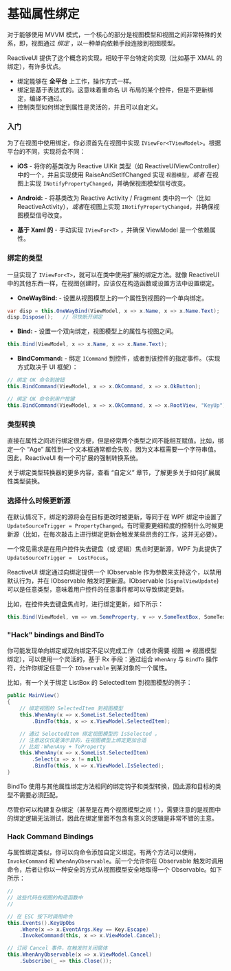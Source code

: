 # 基础属性绑定

对于能够使用 MVVM 模式，一个核心的部分是视图模型和视图之间非常特殊的关系，即，视图通过 *绑定* ，以一种单向依赖手段连接到视图模型。

ReactiveUI 提供了这个概念的实现，相较于平台特定的实现（比如基于 XMAL 的绑定），有许多优点。

* 绑定能够在 **全平台**  上工作，操作方式一样。
* 绑定是基于表达式的。这意味着重命名 UI 布局的某个控件，但是不更新绑定，编译不通过。
* 控制类型如何绑定到属性是灵活的，并且可以自定义。

### 入门

为了在视图中使用绑定，你必须首先在视图中实现 `IViewFor<TViewModel>`。根据平台的不同，实现将会不同：

* **iOS** - 将你的基类改为 Reactive UIKit 类型（如 ReactiveUIViewController）中的一个，并且实现使用 RaiseAndSetIfChanged 实现 `视图模型`，*或者* 在视图上实现 `INotifyPropertyChanged`，并确保视图模型信号改变。

* **Android:** - 将基类改为 Reactive Activity / Fragment 类中的一个（比如 ReactiveActivity<T>），*或者*在视图上实现 `INotifyPropertyChanged`，并确保视图模型信号改变。

* **基于 Xaml 的** - 手动实现 `IViewFor<T>` ，并确保 ViewModel 是一个依赖属性。

### 绑定的类型

一旦实现了 `IViewFor<T>`，就可以在类中使用扩展的绑定方法。就像 ReactiveUI 中的其他东西一样，在视图创建时，应该仅在构造函数或设置方法中设置绑定。

* **OneWayBind:** - 设置从视图模型上的一个属性到视图的一个单向绑定。

```cs
var disp = this.OneWayBind(ViewModel, x => x.Name, x => x.Name.Text);
disp.Dispose();   // 尽快断开绑定
```

* **Bind:** - 设置一个双向绑定，视图模型上的属性与视图之间。

```cs
this.Bind(ViewModel, x => x.Name, x => x.Name.Text);
```

* **BindCommand:** - 绑定 `ICommand` 到控件，或者到该控件的指定事件。（实现方式取决于 UI 框架）：

```cs
// 绑定 OK 命令到按钮
this.BindCommand(ViewModel, x => x.OkCommand, x => x.OkButton);

// 绑定 OK 命令到用户按键
this.BindCommand(ViewModel, x => x.OkCommand, x => x.RootView, "KeyUp");
```

### 类型转换

直接在属性之间进行绑定很方便，但是经常两个类型之间不能相互赋值。比如，绑定一个 “Age” 属性到一个文本框通常都会失败，因为文本框需要一个字符串值。因此，ReactiveUI 有一个可扩展的强制转换系统。

关于绑定类型转换器的更多内容，查看 “自定义” 章节，了解更多关于如何扩展属性类型装换。

### 选择什么时候更新源

在默认情况下，绑定的源将会在目标更改时被更新，等同于在 WPF 绑定中设置了 `UpdateSourceTrigger = PropertyChanged`。有时需要更细粒度的控制什么时候更新源（比如，在每次敲击上进行绑定更新会触发某些昂贵的工作，这并无必要）。

一个常见需求是在用户控件失去键盘（或 逻辑）焦点时更新源，WPF 为此提供了 `UpdateSourceTrigger = 
LostFocus`。

ReactiveUI 绑定通过向绑定提供一个 IObservable 作为参数来支持这个，以禁用默认行为，并在 IObservable 触发时更新源。IObservable (`SignalViewUpdate`) 可以是任意类型，意味着用户控件的任意事件都可以导致绑定更新。

比如，在控件失去键盘焦点时，进行绑定更新，如下所示：

```cs
this.Bind(ViewModel, vm => vm.SomeProperty, v => v.SomeTextBox, SomeTextBox.Events().LostKeyboardFocus);
```

### "Hack" bindings and BindTo

你可能发现单向绑定或双向绑定不足以完成工作（或者你需要 视图 => 视图模型 绑定），可以使用一个灵活的，基于 Rx 手段：通过组合 `WhenAny` 与 `BindTo` 操作符，允许你绑定任意一个 `IObservable` 到某对象的一个属性。

比如，有一个关于绑定 ListBox 的 SelectedItem 到视图模型的例子：

```cs
public MainView()
{
    // 绑定视图的 SelectedItem 到视图模型
    this.WhenAny(x => x.SomeList.SelectedItem)
        .BindTo(this, x => x.ViewModel.SelectedItem);

    // 通过 SelectedItem 绑定视图模型的 IsSelected 。
    // 注意这仅仅是演示目的，在视图模型上绑定更加合适
    // 比如：WhenAny + ToProperty
    this.WhenAny(x => x.SomeList.SelectedItem)
        .Select(x => x != null)
        .BindTo(this, x => x.ViewModel.IsSelected);
}
```

BindTo 使用与其他属性绑定方法相同的绑定钩子和类型转换，因此源和目标的类型不需要必须匹配。

尽管你可以构建复杂绑定（甚至是在两个视图模型之间！），需要注意的是视图中的绑定逻辑无法测试，因此在绑定里面不包含有意义的逻辑是非常不错的主意。

### Hack Command Bindings

与属性绑定类似，你可以向命令添加自定义绑定。有两个方法可以使用，`InvokeCommand` 和
`WhenAnyObservable`。前一个允许你在 Observable 触发时调用命令，后者让你以一种安全的方式从视图模型安全地取得一个 Observable。如下所示：

```cs
//
// 这些代码在视图的构造函数中
//

// 在 ESC 按下时调用命令
this.Events().KeyUpObs
    .Where(x => x.EventArgs.Key == Key.Escape)
    .InvokeCommand(this, x => x.ViewModel.Cancel);

// 订阅 Cancel 事件，在触发时关闭窗体
this.WhenAnyObservable(x => x.ViewModel.Cancel)
    .Subscribe(_ => this.Close());
```
